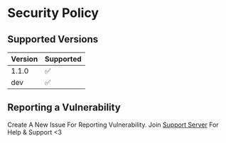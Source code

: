 # Security Policy

## Supported Versions


| Version | Supported          |
| ------- | ------------------ |
| 1.1.0   | :white_check_mark: |
|  dev    | :white_check_mark: |

## Reporting a Vulnerability

Create A New Issue For Reporting Vulnerability.
Join [Support Server](https://discord.gg/sAMznQK2NG) For Help & Support <3
